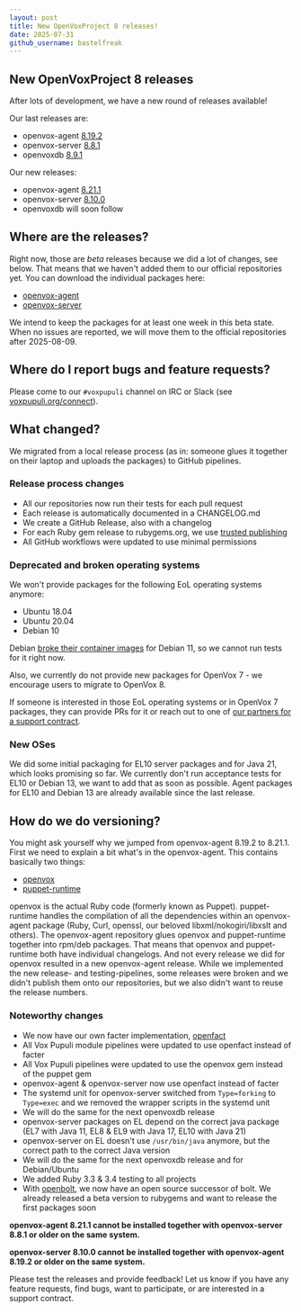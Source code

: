 ```yaml
---
layout: post
title: New OpenVoxProject 8 releases!
date: 2025-07-31
github_username: bastelfreak
---
```


## New OpenVoxProject 8 releases

After lots of development, we have a new round of releases available!

Our last releases are:

* openvox-agent [8.19.2](https://github.com/OpenVoxProject/openvox-agent/releases/tag/8.19.2)
* openvox-server [8.8.1](https://github.com/OpenVoxProject/openvox-server/blob/main/CHANGELOG.md#881-2025-03-19)
* openvoxdb [8.9.1](https://github.com/OpenVoxProject/openvoxdb/blob/main/CHANGELOG.md#891)

Our new releases:

* openvox-agent [8.21.1](https://github.com/OpenVoxProject/openvox-agent/releases/tag/8.21.1)
* openvox-server [8.10.0](https://github.com/OpenVoxProject/openvox-server/releases/tag/8.10.0)
* openvoxdb will soon follow

## Where are the releases?

Right now, those are *beta* releases because we did a lot of changes, see below.
That means that we haven't added them to our official repositories yet.
You can download the individual packages here:

* [openvox-agent](https://artifacts.voxpupuli.org/openvox-agent/8.21.1/)
* [openvox-server](https://artifacts.voxpupuli.org/openvox-server/8.10.0/)

We intend to keep the packages for at least one week in this beta state.
When no issues are reported, we will move them to the official repositories after 2025-08-09.

## Where do I report bugs and feature requests?

Please come to our `#voxpupuli` channel on IRC or Slack (see [voxpupuli.org/connect](https://voxpupuli.org/connect/)).

## What changed?

We migrated from a local release process (as in: someone glues it together on their laptop and uploads the packages) to GitHub pipelines.

### Release process changes

* All our repositories now run their tests for each pull request
* Each release is automatically documented in a CHANGELOG.md
* We create a GitHub Release, also with a changelog
* For each Ruby gem release to rubygems.org, we use [trusted publishing](https://guides.rubygems.org/trusted-publishing/)
* All GitHub workflows were updated to use minimal permissions

### Deprecated and broken operating systems

We won't provide packages for the following EoL operating systems anymore:

* Ubuntu 18.04
* Ubuntu 20.04
* Debian 10

Debian [broke their container images](https://bugs.debian.org/cgi-bin/bugreport.cgi?bug=1109866) for Debian 11, so we cannot run tests for it right now.

Also, we currently do not provide new packages for OpenVox 7 - we encourage users to migrate to OpenVox 8.

If someone is interested in those EoL operating systems or in OpenVox 7 packages, they can provide PRs for it or reach out to one of [our partners for a support contract](https://voxpupuli.org/openvox/support/).

### New OSes

We did some initial packaging for EL10 server packages and for Java 21, which looks promising so far.
We currently don't run acceptance tests for EL10 or Debian 13, we want to add that as soon as possible.
Agent packages for EL10 and Debian 13 are already available since the last release.

## How do we do versioning?

You might ask yourself why we jumped from openvox-agent 8.19.2 to 8.21.1. First we need to explain a bit what's in the openvox-agent.
This contains basically two things:

* [openvox](https://github.com/OpenVoxProject/openvox/blob/main/CHANGELOG.md)
* [puppet-runtime](https://github.com/OpenVoxProject/puppet-runtime/releases)

openvox is the actual Ruby code (formerly known as Puppet).
puppet-runtime handles the compilation of all the dependencies within an openvox-agent package (Ruby, Curl, openssl, our beloved libxml/nokogiri/libxslt and others).
The openvox-agent repository glues openvox and puppet-runtime together into rpm/deb packages.
That means that openvox and puppet-runtime both have individual changelogs.
And not every release we did for openvox resulted in a new openvox-agent release.
While we implemented the new release- and testing-pipelines, some releases were broken and we didn't publish them onto our repositories, but we also didn't want to reuse the release numbers.

### Noteworthy changes

* We now have our own facter implementation, [openfact](https://github.com/OpenVoxProject/openfact/blob/main/CHANGELOG.md)
* All Vox Pupuli module pipelines were updated to use openfact instead of facter
* All Vox Pupuli pipelines were updated to use the openvox gem instead of the puppet gem
* openvox-agent & openvox-server now use openfact instead of facter
* The systemd unit for openvox-server switched from `Type=forking` to `Type=exec` and we removed the wrapper scripts in the systemd unit
* We will do the same for the next openvoxdb release
* openvox-server packages on EL depend on the correct java package (EL7 with Java 11, EL8 & EL9 with Java 17, EL10 with Java 21)
* openvox-server on EL doesn't use `/usr/bin/java` anymore, but the correct path to the correct Java version
* We will do the same for the next openvoxdb release and for Debian/Ubuntu
* We added Ruby 3.3 & 3.4 testing to all projects
* With [openbolt](https://github.com/OpenVoxProject/openbolt/blob/main/CHANGELOG.md), we now have an open source successor of bolt. We already released a beta version to rubygems and want to release the first packages soon

**openvox-agent 8.21.1 cannot be installed together with openvox-server 8.8.1 or older on the same system.**

**openvox-server 8.10.0 cannot be installed together with openvox-agent 8.19.2 or older on the same system.**

Please test the releases and provide feedback!
Let us know if you have any feature requests, find bugs, want to participate, or are interested in a support contract.

